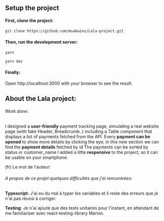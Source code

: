 ## Setup the project

#### First, clone the project:

```bash
git clone https://github.com/msakwins/Lala-project.git
```

#### Then, run the development server:

```bash
yarn
```

```bash
yarn dev
```

#### Finally:

Open http://localhost:3000 with your browser to see the result.

## About the Lala project:

###### Work done:

I designed a **user-friendly** payment tracking page, simulating a real website page (with fake Header, Breadcrumb..) including a Table component that displays a list of payments fetched from the API.
Every **payment can be opened** to show more details by clicking the eye; in this new section we can find the **payment details** fetched by id The payments can be sorted by status or customer_name
I added a little **responsive** to the project, so it can be usable on your smartphone.

(fr) Le mot de l'auteur:

###### A propos de ce projet quelques difficultés que j'ai rencontrées:

**Typescript**: J'ai eu du mal à typer les variables et il reste des erreurs que je n'ai pas réussi à corriger.

**Testing**: Je n'ai ajouté que des tests unitaires pour l'instant, en attendant de me familiariser avec react-testing-library
Marion.


